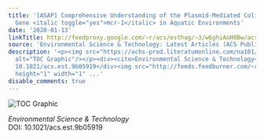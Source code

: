 ```yaml
---
title: '[ASAP] Comprehensive Understanding of the Plasmid-Mediated Colistin Resistance
  Gene <italic toggle="yes">mcr-1</italic> in Aquatic Environments'
date: '2020-01-13'
linkTitle: http://feedproxy.google.com/~r/acs/esthag/~3/w6ghiAoH0Bw/acs.est.9b05919
source: 'Environmental Science & Technology: Latest Articles (ACS Publications)'
description: '<p><img src="https://achs-prod.literatumonline.com/na101/home/literatum/publisher/achs/journals/content/esthag/0/esthag.ahead-of-print/acs.est.9b05919/20200113/images/medium/es9b05919_0003.gif"
  alt="TOC Graphic"/></p><div><cite>Environmental Science & Technology</cite></div><div>DOI:
  10.1021/acs.est.9b05919</div><img src="http://feeds.feedburner.com/~r/acs/esthag/~4/w6ghiAoH0Bw"
  height="1" width="1" ...'
disable_comments: true
---
```

<p><img src="https://achs-prod.literatumonline.com/na101/home/literatum/publisher/achs/journals/content/esthag/0/esthag.ahead-of-print/acs.est.9b05919/20200113/images/medium/es9b05919_0003.gif" alt="TOC Graphic"/></p><div><cite>Environmental Science & Technology</cite></div><div>DOI: 10.1021/acs.est.9b05919</div><img src="http://feeds.feedburner.com/~r/acs/esthag/~4/w6ghiAoH0Bw" height="1" width="1" ...